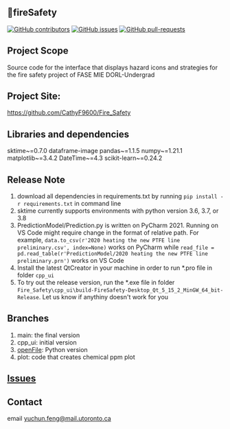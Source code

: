 ## :fire_engine:fireSafety
[![GitHub contributors](https://img.shields.io/github/contributors/CathyF9600/Fire_Safety.svg)](https://github.com/CathyF9600/Fire_Safety/graphs/contributors/)
[![GitHub issues](https://img.shields.io/github/issues/CathyF9600/Fire_Safety.svg)](https://GitHub.com/CathyF9600/Fire_Safety/issues/)
[![GitHub pull-requests](https://img.shields.io/github/issues-pr/CathyF9600/Fire_Safety.svg)](https://GitHub.com/CathyF9600/Fire_Safety/pulls/)

## Project Scope
Source code for the interface that displays hazard icons and strategies for the fire safety project of FASE MIE DORL-Undergrad<br/>

## Project Site: 
https://github.com/CathyF9600/Fire_Safety

## Libraries and dependencies
sktime~=0.7.0
dataframe-image
pandas~=1.1.5
numpy~=1.21.1
matplotlib~=3.4.2
DateTime~=4.3
scikit-learn~=0.24.2

## Release Note
1. download all dependencies in requirements.txt by running `pip install -r requirements.txt` in command line
2. sktime currently supports environments with python version 3.6, 3.7, or 3.8
3. PredictionModel/Prediction.py is written on PyCharm 2021. Running on VS Code might require change in the format of relative path. For example, `data.to_csv(r'2020 heating the new PTFE line preliminary.csv', index=None)` works on PyCharm while `read_file = pd.read_table(r'PredictionModel/2020 heating the new PTFE line preliminary.prn')` works on VS Code
4. Install the latest QtCreator in your machine in order to run *.pro file in folder `cpp_ui`
5. To try out the release version, run the *.exe file in folder `Fire_Safety\cpp_ui\build-FireSafety-Desktop_Qt_5_15_2_MinGW_64_bit-Release`. Let us know if anythiny doesn't work for you

## Branches
1. main: the final version
3. cpp_ui: initial version
4. [openFile](../openFile/README.md): Python version
5. plot: code that creates chemical ppm plot

## [Issues](https://github.com/CathyF9600/Fire_Safety/issues)

## Contact
email yuchun.feng@mail.utoronto.ca
